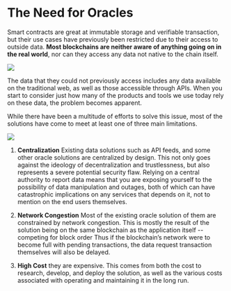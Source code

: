 <!--
order: 2
-->

# The Need for Oracles

Smart contracts are great at immutable storage and verifiable transaction, but their use cases have previously been restricted due to their access to outside data. **Most blockchains are neither aware of anything going on in the real world**, nor can they access any data not native to the chain itself.

![](https://i.imgur.com/SNgKRyU.png)

The data that they could not previously access includes any data available on the traditional web, as well as those accessible through APIs. When you start to consider just how many of the products and tools we use today rely on these data, the problem becomes apparent.

While there have been a multitude of efforts to solve this issue, most of the solutions have come to meet at least one of three main limitations.

![](https://i.imgur.com/cgHTeIb.png)

1. **Centralization**
   Existing data solutions such as API feeds, and some other oracle solutions are centralized by design. This not only goes against the ideology of decentralization and trustlessness, but also represents a severe potential security flaw. Relying on a central authority to report data means that you are exposing yourself to the possibility of data manipulation and outages, both of which can have catastrophic implications on any services that depends on it, not to mention on the end users themselves.

2. **Network Congestion**
   Most of the existing oracle solution of them are constrained by network congestion. This is mostly the result of the solution being on the same blockchain as the application itself -- competing for block order Thus if the blockchain’s network were to become full with pending transactions, the data request transaction themselves will also be delayed.

3. **High Cost** they are expensive. This comes from both the cost to research, develop, and deploy the solution, as well as the various costs associated with operating and maintaining it in the long run.
